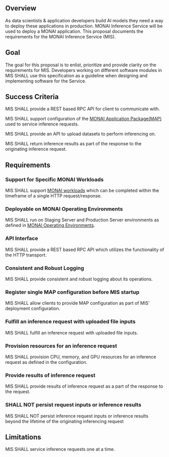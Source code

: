 ## Overview
As data scientists & application developers build AI models they need a way to deploy these applications in production. MONAI Inference Service will be used to deploy a MONAI application. This proposal documents the requirements for the MONAI Inference Service (MIS).

## Goal
The goal for this proposal is to enlist, prioritize and provide clarity on the requirements for MIS. Developers working on different software modules in MIS SHALL use this specification as a guideline when designing and implementing software for the Service.

## Success Criteria
MIS SHALL provide a REST based RPC API for client to communicate with.

MIS SHALL support configuration of the [MONAI Application Package(MAP)](https://github.com/Project-MONAI/monai-deploy/blob/main/guidelines/monai-application-package.md]) used to service inference requests. 

MIS SHALL provide an API to upload datasets to perform inferencing on.

MIS SHALL return inference results as part of the response to the originating inference request.

## Requirements

### Support for Specific MONAI Workloads
MIS SHALL support [MONAI workloads](https://github.com/Project-MONAI/monai-deploy/blob/main/guidelines/monai-workloads.md#synchronous-computational-workload) which can be completed within the timeframe of a single HTTP request/response.

### Deployable on MONAI Operating Environments
MIS SHALL run on Staging Server and Production Server environments as defined in [MONAI Operating Environments](https://github.com/Project-MONAI/monai-deploy/blob/main/guidelines/MONAI-Operating-Environments.md).

### API Interface
MIS SHALL provide a REST based RPC API which utilizes the functionality of the HTTP transport.

### Consistent and Robust Logging
MIS SHALL provide consistent and robust logging about its operations.

### Register single MAP configuration before MIS startup
MIS SHALL allow clients to provide MAP configuration as part of MIS' deployment configuration.

### Fulfill an inference request with uploaded file inputs
MIS SHALL fulfill an inference request with uploaded file inputs.

### Provision resources for an inference request
MIS SHALL provision CPU, memory, and GPU resources for an inference request as defined in the configuration.

### Provide results of inference request
MIS SHALL provide results of inference request as a part of the response to the request.

### SHALL NOT persist request inputs or inference results
MIS SHALL NOT persist inference request inputs or inference results beyond the lifetime of the originating inferencing request

## Limitations
MIS SHALL service inference requests one at a time.
